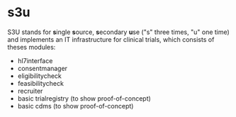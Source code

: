 s3u
===

S3U stands for **s**ingle **s**ource, **s**econdary **u**se ("s" three times, "u" one time) and implements an IT infrastructure for clinical trials, which consists of theses modules:
- hl7interface
- consentmanager
- eligibilitycheck
- feasibilitycheck
- recruiter
- basic trialregistry (to show proof-of-concept)
- basic cdms (to show proof-of-concept)
